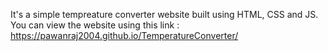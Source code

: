 It's a simple tempreature converter website built using HTML, CSS and JS.
You can view the website using this link : 
https://pawanraj2004.github.io/TemperatureConverter/

